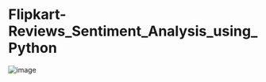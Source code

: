 # Flipkart-Reviews_Sentiment_Analysis_using_Python
![image](https://user-images.githubusercontent.com/73156770/232316040-4115ef96-1d0c-4f47-bea1-a8dcbb70d2e8.png)
